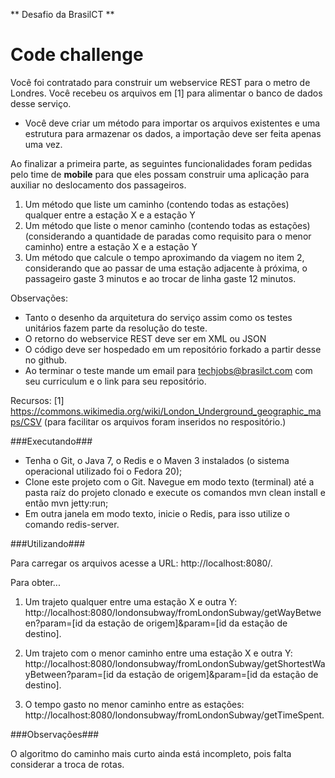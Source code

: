 ** Desafio da BrasilCT **


Code challenge
==============

Você foi contratado para construir um webservice REST para o metro de Londres. Você recebeu os arquivos em [1] para alimentar o banco de dados desse serviço. 

* Você deve criar um método para importar os arquivos existentes e uma estrutura para armazenar os dados, a importação deve ser feita apenas uma vez. 

Ao finalizar a primeira parte, as seguintes funcionalidades foram pedidas pelo time de **mobile** para que eles possam construir uma aplicação para auxiliar no deslocamento dos passageiros. 

1. Um método que liste um caminho (contendo todas as estações) qualquer entre a estação X e a estação Y 
2. Um método que liste o menor caminho (contendo todas as estações) (considerando a quantidade de paradas como requisito para o menor caminho) entre a estação X e a estação Y
3. Um método que calcule o tempo aproximando da viagem no item 2, considerando que ao passar de uma estação adjacente à próxima, o passageiro gaste 3 minutos e ao trocar de linha gaste 12 minutos. 

Observações: 

* Tanto o desenho da arquitetura do serviço assim como os testes unitários fazem parte da resolução do teste. 
* O retorno do webservice REST deve ser em XML ou JSON 
* O código deve ser hospedado em um repositório forkado a partir desse no github. 
* Ao terminar o teste mande um email para techjobs@brasilct.com com seu curriculum e o link para seu repositório.


Recursos: 
[1] https://commons.wikimedia.org/wiki/London_Underground_geographic_maps/CSV (para facilitar os arquivos foram inseridos no respositório.) 


###Executando###

* Tenha o Git, o Java 7, o Redis e o Maven 3 instalados (o sistema operacional utilizado foi o Fedora 20);
* Clone este projeto com o Git. Navegue em modo texto (terminal) até a pasta raíz do projeto clonado e execute os comandos mvn clean install e então mvn jetty:run;
* Em outra janela em modo texto, inicie o Redis, para isso utilize o comando redis-server.


###Utilizando###

Para carregar os arquivos acesse a URL: http://localhost:8080/.

Para obter...

1. Um trajeto qualquer entre uma estação X e outra Y: http://localhost:8080/londonsubway/fromLondonSubway/getWayBetween?param=[id da estação de origem]&param=[id da estação de destino].

2. Um trajeto com o menor caminho entre uma estação X e outra Y: http://localhost:8080/londonsubway/fromLondonSubway/getShortestWayBetween?param=[id da estação de origem]&param=[id da estação de destino].

3. O tempo gasto no menor caminho entre as estações: http://localhost:8080/londonsubway/fromLondonSubway/getTimeSpent.

###Observações###

O algoritmo do caminho mais curto ainda está incompleto, pois falta considerar a troca de rotas.

